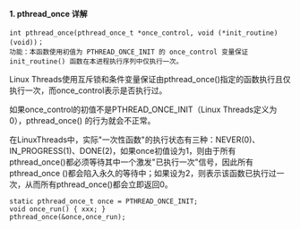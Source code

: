 #### 1. pthread_once 详解

```
int pthread_once(pthread_once_t *once_control, void (*init_routine) (void))；
功能：本函数使用初值为 PTHREAD_ONCE_INIT 的 once_control 变量保证 init_routine() 函数在本进程执行序列中仅执行一次。
```

Linux Threads使用互斥锁和条件变量保证由pthread_once()指定的函数执行且仅执行一次，而once_control表示是否执行过。

如果once_control的初值不是PTHREAD_ONCE_INIT（Linux Threads定义为0），pthread_once() 的行为就会不正常。

在LinuxThreads中，实际"一次性函数"的执行状态有三种：NEVER(0)、IN_PROGRESS(1)、DONE(2)，如果once初值设为1，则由于所有pthread_once()都必须等待其中一个激发"已执行一次"信号，因此所有pthread_once ()都会陷入永久的等待中；如果设为2，则表示该函数已执行过一次，从而所有pthread_once()都会立即返回0。

```
static pthread_once_t once = PTHREAD_ONCE_INIT;
void once_run() { xxx; }
pthread_once(&once,once_run);
```

